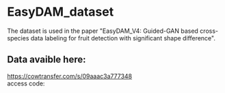 # EasyDAM_dataset
The dataset is used in the paper "EasyDAM_V4: Guided-GAN based cross-species data labeling for fruit detection with significant shape difference".  
## Data avaible here:
https://cowtransfer.com/s/09aaac3a777348  
access code:
